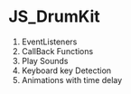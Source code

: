 # JS_DrumKit

1. EventListeners
2. CallBack Functions
3. Play Sounds
4. Keyboard key Detection
5. Animations with time delay
